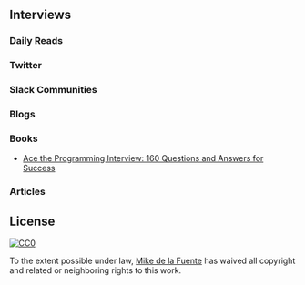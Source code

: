 ## Interviews
### Daily Reads

### Twitter

### Slack Communities

### Blogs

### Books
- [Ace the Programming Interview: 160 Questions and Answers for Success]()

### Articles

## License

[![CC0](https://mirrors.creativecommons.org/presskit/buttons/88x31/svg/cc-zero.svg)](https://creativecommons.org/publicdomain/zero/1.0/)

To the extent possible under law, [Mike de la Fuente](http://twitter.highfiveboom.com) has waived all copyright and related or neighboring rights to this work.